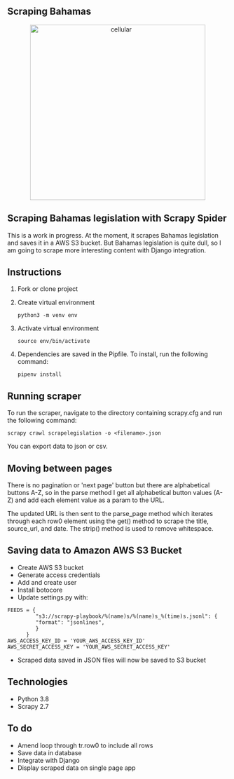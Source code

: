 ## Scraping Bahamas

<p align="center">
    <img width="400" src="../main/images/bahamas.jpg" alt="cellular">
</p>


## Scraping Bahamas legislation with Scrapy Spider

This is a work in progress. At the moment, it scrapes Bahamas legislation and saves
it in a AWS S3 bucket. But Bahamas legislation is quite dull, so I am going to
scrape more interesting content with Django integration.

## Instructions

1. Fork or clone project
2. Create virtual environment

    ``` python3 -m venv env ```
3. Activate virtual environment

    ``` source env/bin/activate ```
4. Dependencies are saved in the Pipfile. To install, run the following command:

    ``` pipenv install ```

## Running scraper

To run the scraper, navigate to the directory containing scrapy.cfg and run the following command:

```scrapy crawl scrapelegislation -o <filename>.json```

You can export data to json or csv.

## Moving between pages

There is no pagination or 'next page' button but there are alphabetical buttons A-Z,
so in the parse method I get all alphabetical button values (A-Z) and add each element
value as a param to the URL.

The updated URL is then sent to the parse_page method which iterates through each
row0 element using the get() method to scrape the title, source_url, and date. The
strip() method is used to remove whitespace.

## Saving data to Amazon AWS S3 Bucket

* Create AWS S3 bucket
* Generate access credentials
* Add and create user
* Install botocore
* Update settings.py with:

```
FEEDS = {
         "s3://scrapy-playbook/%(name)s/%(name)s_%(time)s.jsonl": {
         "format": "jsonlines",
         }
      }
AWS_ACCESS_KEY_ID = 'YOUR_AWS_ACCESS_KEY_ID'
AWS_SECRET_ACCESS_KEY = 'YOUR_AWS_SECRET_ACCESS_KEY'
```
* Scraped data saved in JSON files will now be saved to S3 bucket


## Technologies

* Python 3.8
* Scrapy 2.7

## To do

- Amend loop through tr.row0 to include all rows
- Save data in database
- Integrate with Django
- Display scraped data on single page app
